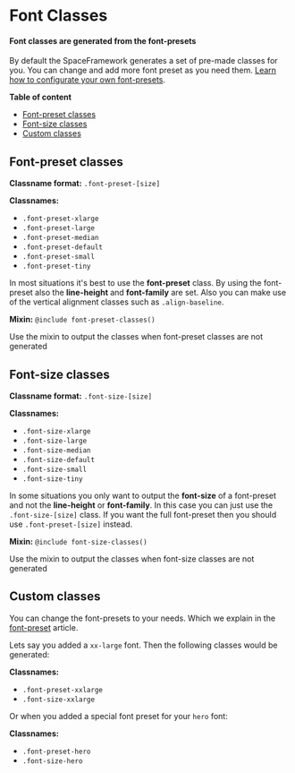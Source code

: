 # Font Classes
#### Font classes are generated from the font-presets

By default the SpaceFramework generates a set of pre-made classes for you. You can change and add more font preset as you need them. [Learn how to configurate your own font-presets](settings/font-presets).

**Table of content**

- [Font-preset classes](#font-preset-classes)
- [Font-size classes](#font-size-classes)
- [Custom classes](#custom-classes)


## Font-preset classes
**Classname format:** `.font-preset-[size]`

**Classnames:** 
- `.font-preset-xlarge` 
- `.font-preset-large` 
- `.font-preset-median`
- `.font-preset-default`
- `.font-preset-small`
- `.font-preset-tiny`

In most situations it's best to use the **font-preset** class. By using the font-preset also the **line-height** and **font-family** are set. Also you can make use of the vertical alignment classes such as `.align-baseline`.

**Mixin:** `@include font-preset-classes()`

Use the mixin to output the classes when font-preset classes are not generated


## Font-size classes
**Classname format:** `.font-size-[size]`

**Classnames:** 
 - `.font-size-xlarge` 
 - `.font-size-large` 
 - `.font-size-median`
 - `.font-size-default`
 - `.font-size-small`
 - `.font-size-tiny`
 
In some situations you only want to output the **font-size** of a font-preset and not the **line-height** or **font-family**. In this case you can just use the `.font-size-[size]` class. If you want the full font-preset then you should use `.font-preset-[size]` instead.   

**Mixin:** `@include font-size-classes()`

Use the mixin to output the classes when font-size classes are not generated


## Custom classes
You can change the font-presets to your needs. Which we explain in the [font-preset](settings/font-presets) article.

Lets say you added a `xx-large` font. Then the following classes would be generated:

**Classnames:** 
 - `.font-preset-xxlarge`
 - `.font-size-xxlarge`

 
 Or when you added a special font preset for your `hero` font: 
 
 **Classnames:** 
 - `.font-preset-hero`
 - `.font-size-hero`
 
